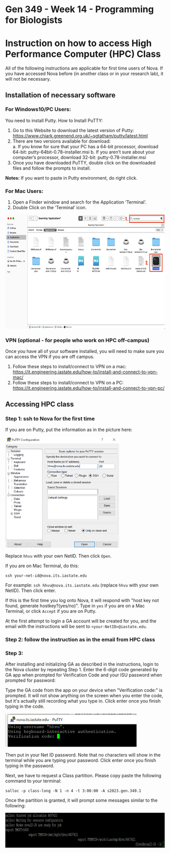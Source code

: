 # Gen 349 - Week 14 - Programming for Biologists
# Instruction on how to access High Performance Computer (HPC) Class

All of the following instructions are applicable for first time users of Nova. If you have accessed Nova before (in another class or in your research lab), it will not be necessary.

## Installation of necessary software
### For Windows10/PC Users:
You need to install Putty. How to Install PuTTY:   
1. Go to this Website to download the latest version of Putty: https://www.chiark.greenend.org.uk/~sgtatham/putty/latest.html   
2. There are two versions available for download:   
a. If you know for sure that your PC has a 64-bit processor, download 64-bit: putty-64bit-0.78-installer.msi 
b. If you aren’t sure about your computer’s processor, download 32-bit: putty-0.78-installer.msi   
3. Once you have downloaded PuTTY, double click on the downloaded files and follow the prompts to install.   

**Notes:** If you want to paste in Putty environment, do right click.   

### For Mac Users:
1. Open a Finder window and search for the Application ‘Terminal’.
2. Double Click on the ‘Terminal’ icon.

<img src="/images/mac_terminal.png" width="660" height="360" />

### VPN (optional - for people who work on HPC off-campus)
Once you have all of your software installed, you will need to make sure you can access the VPN if you are off campus.   
1. Follow these steps to install/connect to VPN on a mac:   
https://it.engineering.iastate.edu/how-to/install-and-connect-to-vpn-mac/   
2. Follow these steps to install/connect to VPN on a PC:   
https://it.engineering.iastate.edu/how-to/install-and-connect-to-vpn-pc/  

## Accessing HPC class
### Step 1: ssh to Nova for the first time
If you are on Putty, put the information as in the picture here:

<img src="/images/hpc-class.PNG" width="360" height="350" />

Replace `hhvu` with your own NetID. Then click `Open`.

If you are on Mac Terminal, do this:
```
ssh your-net-id@nova.its.iastate.edu
```

For example: `ssh hhvu@nova.its.iastate.edu` (replace `hhvu` with your own NetID). Then click enter.

If this is the first time you log onto Nova, it will respond with "host key not found, generate hostkey?(yes/no)". Type in `yes` if you are on a Mac Terminal, or click `Accept` if you are on Putty.

At the first attempt to login a GA account will be created for you, and the email with the instructions will be sent to `<your-NetID>@iastate.edu`.

### Step 2: follow the instruction as in the email from HPC class

### Step 3:
After installing and initializing GA as described in the instructions, login to the Nova cluster by repeating Step 1. Enter the 6-digit code generated by GA app when prompted for Verification Code and your ISU password when prompted for password:

Type the GA code from the app on your device when "Verification code:" is prompted. It will not show anything on the screen when you enter the code, but it's actually still recording what you type in. Click enter once you finish typing in the code.

<img src="/images/verify.PNG" width="415" height="105" />

Then put in your Net ID password. Note that no characters will show in the terminal while you are typing your password. Click enter once you finish typing in the password.

Next, we have to request a Class partition. Please copy paste the following command to your terminal:
```
salloc -p class-long -N 1 -n 4 -t 3:00:00 -A s2023.gen.349.1
```

Once the partition is granted, it will prompt some messages similar to the following:

<img src="/images/class-partition.PNG" width="950" height="110" />
